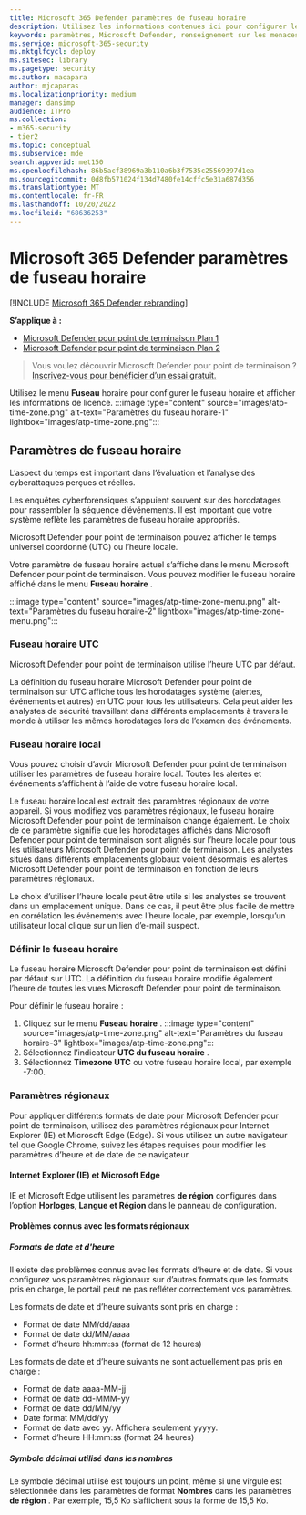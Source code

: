 ```yaml
---
title: Microsoft 365 Defender paramètres de fuseau horaire
description: Utilisez les informations contenues ici pour configurer les paramètres de fuseau horaire Microsoft 365 Defender et afficher les informations de licence.
keywords: paramètres, Microsoft Defender, renseignement sur les menaces de cybersécurité, Microsoft Defender pour point de terminaison, fuseau horaire, utc, heure locale, licence
ms.service: microsoft-365-security
ms.mktglfcycl: deploy
ms.sitesec: library
ms.pagetype: security
ms.author: macapara
author: mjcaparas
ms.localizationpriority: medium
manager: dansimp
audience: ITPro
ms.collection:
- m365-security
- tier2
ms.topic: conceptual
ms.subservice: mde
search.appverid: met150
ms.openlocfilehash: 86b5acf38969a3b110a6b3f7535c25569397d1ea
ms.sourcegitcommit: 0d8fb571024f134d7480fe14cffc5e31a687d356
ms.translationtype: MT
ms.contentlocale: fr-FR
ms.lasthandoff: 10/20/2022
ms.locfileid: "68636253"
---
```

# <a name="microsoft-365-defender-time-zone-settings"></a>Microsoft 365 Defender paramètres de fuseau horaire

[!INCLUDE [Microsoft 365 Defender rebranding](../../includes/microsoft-defender.md)]

**S’applique à :**
- [Microsoft Defender pour point de terminaison Plan 1](https://go.microsoft.com/fwlink/?linkid=2154037)
- [Microsoft Defender pour point de terminaison Plan 2](https://go.microsoft.com/fwlink/?linkid=2154037)


> Vous voulez découvrir Microsoft Defender pour point de terminaison ? [Inscrivez-vous pour bénéficier d’un essai gratuit.](https://signup.microsoft.com/create-account/signup?products=7f379fee-c4f9-4278-b0a1-e4c8c2fcdf7e&ru=https://aka.ms/MDEp2OpenTrial?ocid=docs-wdatp-settings-abovefoldlink)

Utilisez le menu **Fuseau** horaire pour configurer le fuseau horaire et afficher les informations de licence.
:::image type="content" source="images/atp-time-zone.png" alt-text="Paramètres du fuseau horaire-1" lightbox="images/atp-time-zone.png":::

## <a name="time-zone-settings"></a>Paramètres de fuseau horaire

L’aspect du temps est important dans l’évaluation et l’analyse des cyberattaques perçues et réelles.

Les enquêtes cyberforensiques s’appuient souvent sur des horodatages pour rassembler la séquence d’événements. Il est important que votre système reflète les paramètres de fuseau horaire appropriés.

Microsoft Defender pour point de terminaison pouvez afficher le temps universel coordonné (UTC) ou l’heure locale.

Votre paramètre de fuseau horaire actuel s’affiche dans le menu Microsoft Defender pour point de terminaison. Vous pouvez modifier le fuseau horaire affiché dans le menu **Fuseau horaire** .

:::image type="content" source="images/atp-time-zone-menu.png" alt-text="Paramètres du fuseau horaire-2" lightbox="images/atp-time-zone-menu.png":::

### <a name="utc-time-zone"></a>Fuseau horaire UTC

Microsoft Defender pour point de terminaison utilise l’heure UTC par défaut.

La définition du fuseau horaire Microsoft Defender pour point de terminaison sur UTC affiche tous les horodatages système (alertes, événements et autres) en UTC pour tous les utilisateurs. Cela peut aider les analystes de sécurité travaillant dans différents emplacements à travers le monde à utiliser les mêmes horodatages lors de l’examen des événements.

### <a name="local-time-zone"></a>Fuseau horaire local

Vous pouvez choisir d’avoir Microsoft Defender pour point de terminaison utiliser les paramètres de fuseau horaire local. Toutes les alertes et événements s’affichent à l’aide de votre fuseau horaire local.

Le fuseau horaire local est extrait des paramètres régionaux de votre appareil. Si vous modifiez vos paramètres régionaux, le fuseau horaire Microsoft Defender pour point de terminaison change également. Le choix de ce paramètre signifie que les horodatages affichés dans Microsoft Defender pour point de terminaison sont alignés sur l’heure locale pour tous les utilisateurs Microsoft Defender pour point de terminaison. Les analystes situés dans différents emplacements globaux voient désormais les alertes Microsoft Defender pour point de terminaison en fonction de leurs paramètres régionaux.

Le choix d’utiliser l’heure locale peut être utile si les analystes se trouvent dans un emplacement unique. Dans ce cas, il peut être plus facile de mettre en corrélation les événements avec l’heure locale, par exemple, lorsqu’un utilisateur local clique sur un lien d’e-mail suspect.

### <a name="set-the-time-zone"></a>Définir le fuseau horaire

Le fuseau horaire Microsoft Defender pour point de terminaison est défini par défaut sur UTC. La définition du fuseau horaire modifie également l’heure de toutes les vues Microsoft Defender pour point de terminaison.

Pour définir le fuseau horaire :

1. Cliquez sur le menu **Fuseau horaire** .
   :::image type="content" source="images/atp-time-zone.png" alt-text="Paramètres du fuseau horaire-3" lightbox="images/atp-time-zone.png":::
1. Sélectionnez l’indicateur **UTC du fuseau horaire** .
1. Sélectionnez **Timezone UTC** ou votre fuseau horaire local, par exemple -7:00.

### <a name="regional-settings"></a>Paramètres régionaux

Pour appliquer différents formats de date pour Microsoft Defender pour point de terminaison, utilisez des paramètres régionaux pour Internet Explorer (IE) et Microsoft Edge (Edge). Si vous utilisez un autre navigateur tel que Google Chrome, suivez les étapes requises pour modifier les paramètres d’heure et de date de ce navigateur. 

#### <a name="internet-explorer-ie-and-microsoft-edge"></a>Internet Explorer (IE) et Microsoft Edge

IE et Microsoft Edge utilisent les paramètres **de région** configurés dans l’option **Horloges, Langue et Région** dans le panneau de configuration. 

#### <a name="known-issues-with-regional-formats"></a>Problèmes connus avec les formats régionaux

##### <a name="date-and-time-formats"></a>Formats de date et d'heure

Il existe des problèmes connus avec les formats d’heure et de date. Si vous configurez vos paramètres régionaux sur d’autres formats que les formats pris en charge, le portail peut ne pas refléter correctement vos paramètres.

Les formats de date et d’heure suivants sont pris en charge :

- Format de date MM/dd/aaaa
- Format de date dd/MM/aaaa
- Format d’heure hh:mm:ss (format de 12 heures)

Les formats de date et d’heure suivants ne sont actuellement pas pris en charge :

- Format de date aaaa-MM-jj
- Format de date dd-MMM-yy
- Format de date dd/MM/yy
- Date format MM/dd/yy
- Format de date avec yy. Affichera seulement yyyyy.
- Format d’heure HH:mm:ss (format 24 heures)

##### <a name="decimal-symbol-used-in-numbers"></a>Symbole décimal utilisé dans les nombres

Le symbole décimal utilisé est toujours un point, même si une virgule est sélectionnée dans les paramètres de format **Nombres** dans les paramètres **de région** . Par exemple, 15,5 Ko s’affichent sous la forme de 15,5 Ko.
